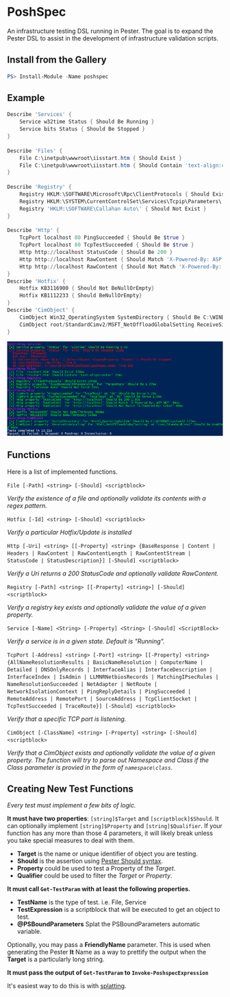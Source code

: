 # PoshSpec
An infrastructure testing DSL running in Pester. The goal is to expand the Pester DSL to assist in the development of infrastructure validation scripts.

## Install from the Gallery
```powershell
PS> Install-Module -Name poshspec
```

## Example 
```powershell
Describe 'Services' {    
    Service w32time Status { Should Be Running }
    Service bits Status { Should Be Stopped }
}

Describe 'Files' {
    File C:\inetpub\wwwroot\iisstart.htm { Should Exist }
    File C:\inetpub\wwwroot\iisstart.htm { Should Contain 'text-align:center' }
}

Describe 'Registry' {
    Registry HKLM:\SOFTWARE\Microsoft\Rpc\ClientProtocols { Should Exist }
    Registry HKLM:\SYSTEM\CurrentControlSet\Services\Tcpip\Parameters\ "SyncDomainWithMembership" { Should Be 1  }
    Registry 'HKLM:\SOFTWARE\Callahan Auto\' { Should Not Exist }
}

Describe 'Http' {
    TcpPort localhost 80 PingSucceeded { Should Be $true }
    TcpPort localhost 80 TcpTestSucceeded { Should Be $true }
    Http http://localhost StatusCode { Should Be 200 }
    Http http://localhost RawContent { Should Match 'X-Powered-By: ASP.NET' }
    Http http://localhost RawContent { Should Not Match 'X-Powered-By: Cobal' }
}
Describe 'Hotfix' {
    Hotfix KB3116900 { Should Not BeNullOrEmpty}
    Hotfix KB1112233 { Should BeNullOrEmpty}
}
Describe 'CimObject' {
    CimObject Win32_OperatingSystem SystemDirectory { Should Be C:\WINDOWS\system32 }
    CimObject root/StandardCimv2/MSFT_NetOffloadGlobalSetting ReceiveSideScaling { Should Be Enabled }
}
```

![](exampleoutput.png)

## Functions

Here is a list of implemented functions.

`File [-Path] <string> [-Should] <scriptblock>`

_Verify the existence of a file and optionally validate its contents with a regex pattern._

`Hotfix [-Id] <string> [-Should] <scriptblock>`

_Verify a particular Hotfix/Update is installed_

`Http [-Uri] <string> [[-Property] <string> {BaseResponse | Content | Headers | RawContent | RawContentLength | RawContentStream | StatusCode | StatusDescription}] [-Should] <scriptblock>`

_Verify a Uri returns a 200 StatusCode and optionally validate RawContent._

`Registry [-Path] <string> [[-Property] <string>] [-Should] <scriptblock>`

_Verify a registry key exists and optionally validate the value of a given property._

`Service [-Name] <String> [-Property] <String> [-Should] <ScriptBlock>`

_Verify a service is in a given state. Default is "Running"._

`TcpPort [-Address] <string> [-Port] <string> [[-Property] <string> {AllNameResolutionResults | BasicNameResolution | ComputerName | Detailed | DNSOnlyRecords | InterfaceAlias | InterfaceDescription | InterfaceIndex | IsAdmin | LLMNRNetbiosRecords | MatchingIPsecRules | NameResolutionSucceeded | NetAdapter | NetRoute | NetworkIsolationContext | PingReplyDetails | PingSucceeded | RemoteAddress | RemotePort | SourceAddress | TcpClientSocket | TcpTestSucceeded | TraceRoute}] [-Should] <scriptblock>`

_Verify that a specific TCP port is listening._

`CimObject [-ClassName] <string> [-Property] <string> [-Should] <scriptblock>`

_Verify that a CimObject exists and optionally validate the value of a given property. The function will try to parse out Namespace and Class if the Class parameter is provied in the form of `namespace\class`._

## Creating New Test Functions

*Every test must implement a few bits of logic.*

**It must have two properties**: `[string]$Target` and `[scriptblock]$Should`. It can optionally implement `[string]$Property` and `[string]$Qualifier`. If your function has any more than those 4 parameters, it will likely break unless you take special measures to deal with them.

- **Target** is the name or unique identifier of object you are testing.
- **Should** is the assertion using [Pester Should syntax](https://github.com/pester/Pester/wiki/Should).
- **Property** could be used to test a Property of the *Target*.
- **Qualifier** could be used to filter the *Target* or *Property*.

**It must call `Get-TestParam` with at least the following properties.**

- **TestName** is the type of test. i.e. File, Service
- **TestExpression** is a scriptblock that will be executed to get an object to test.
- **@PSBoundParameters** Splat the PSBoundParameters automatic variable.

Optionally, you may pass a **FriendlyName** parameter. This is used when generating the Pester **It** Name as a way to prettify the output when the **Target** is a particularly long string.

**It must pass the output of `Get-TestParam` to `Invoke-PoshspecExpression`**

It's easiest way to do this is with [splatting](https://technet.microsoft.com/en-us/library/jj672955.aspx).